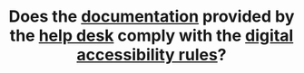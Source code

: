 ---
title: Does the [documentation](#documentation) provided by the [help desk](#help-desk) comply with the [digital accessibility rules](#digital-accessibility-rules)?
---